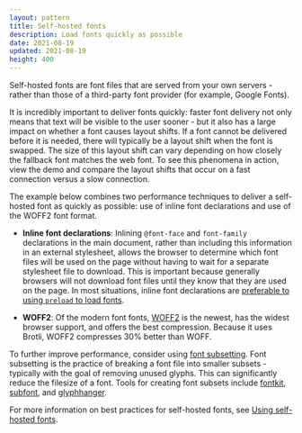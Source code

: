 ```yaml
---
layout: pattern
title: Self-hosted fonts
description: Load fonts quickly as possible
date: 2021-08-19
updated: 2021-08-19
height: 400
---
```


Self-hosted fonts are font files that are served from your own servers - rather
than those of a third-party font provider (for example, Google Fonts).

It is incredibly important to deliver fonts quickly: faster font delivery not
only means that text will be visible to the user sooner - but it also has a
large impact on whether a font causes layout shifts. If a font cannot be
delivered before it is needed, there will typically be a layout shift when the
font is swapped. The size of this layout shift can vary depending on how closely
the fallback font matches the web font. To see this phenomena in action, view
the demo and compare the layout shifts that occur on a fast connection versus a
slow connection.

The example below combines two performance techniques to deliver a self-hosted
font as quickly as possible: use of inline font declarations and use of the
WOFF2 font format.

* **Inline font declarations**: Inlining `@font-face` and `font-family`
  declarations in the main document, rather than including this information in
  an external stylesheet, allows the browser to determine which font files will
  be used on the page without having to wait for a separate stylesheet file to
  download. This is important because generally browsers will not download font
  files until they know that they are used on the page. In most situations,
  inline font declarations are [preferable to using `preload` to load
  fonts](https://web.dev/font-best-practices/#avoid-using-preload-to-load-fonts).

* **WOFF2**: Of the modern font fonts, [WOFF2](https://caniuse.com/woff2) is the
  newest, has the widest browser support, and offers the best compression.
  Because it uses Brotli, WOFF2 compresses 30% better than WOFF.

To further improve performance, consider using [font
subsetting](https://web.dev/reduce-webfont-size/#unicode-range-subsetting). Font
subsetting is the practice of breaking a font file into smaller subsets -
typically with the goal of removing unused glyphs. This can significantly reduce
the filesize of a font. Tools for creating font subsets include
[fontkit](https://github.com/foliojs/fontkit),
[subfont](https://github.com/Munter/subfont), and
[glyphhanger](https://github.com/zachleat/glyphhanger).

For more information on best practices for self-hosted fonts, see [Using
self-hosted
fonts](https://web.dev/font-best-practices/#using-self-hosted-fonts).
